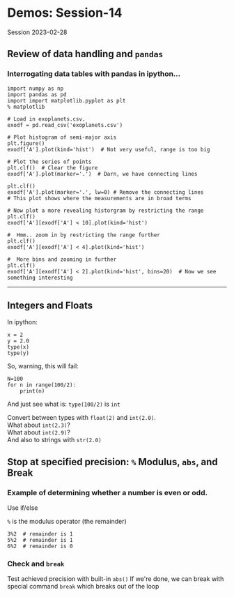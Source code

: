 
# Demos: Session-14
Session 2023-02-28

## Review of data handling and `pandas`

### Interrogating data tables with pandas in ipython...

	import numpy as np
	import pandas as pd
	import import matplotlib.pyplot as plt
	% matplotlib
	
	# Load in exoplanets.csv.
	exodf = pd.read_csv('exoplanets.csv')
	
	# Plot histogram of semi-major axis
	plt.figure()
	exodf['A'].plot(kind='hist')  # Not very useful, range is too big
	
	# Plot the series of points
	plt.clf()  # Clear the figure
	exodf['A'].plot(marker='.')  # Darn, we have connecting lines
	
	plt.clf()
	exodf['A'].plot(marker='.', lw=0) # Remove the connecting lines
	# This plot shows where the measurements are in broad terms
	
	# Now plot a more revealing historgram by restricting the range
	plt.clf()
	exodf['A'][exodf['A'] < 10].plot(kind='hist')
	
	#  Hmm.. zoom in by restricting the range further
	plt.clf()
	exodf['A'][exodf['A'] < 4].plot(kind='hist')
	
	#  More bins and zooming in further
	plt.clf()
	exodf['A'][exodf['A'] < 2].plot(kind='hist', bins=20)  # Now we see something interesting

----
## Integers and Floats
In ipython:

	x = 2
	y = 2.0
	type(x)
	type(y)
	
So, warning, this will fail: 

	N=100
	for n in range(100/2):
		print(n)
	
And just see what is: `type(100/2)` is `int`

Convert between types with `float(2)` and `int(2.0)`.  
What about `int(2.3)`?  
What about `int(2.9)`?  
And also to strings with `str(2.0)`  

## Stop at specified precision: `%` Modulus, `abs`, and Break

### Example of determining whether a number is even or odd.  
Use if/else  

`%` is the modulus operator (the remainder)

	3%2  # remainder is 1
	5%2  # remainder is 1
	6%2  # remainder is 0

### Check and `break`
Test achieved precision with built-in `abs()`
If we're done, we can break with special command `break` which breaks out of the loop


